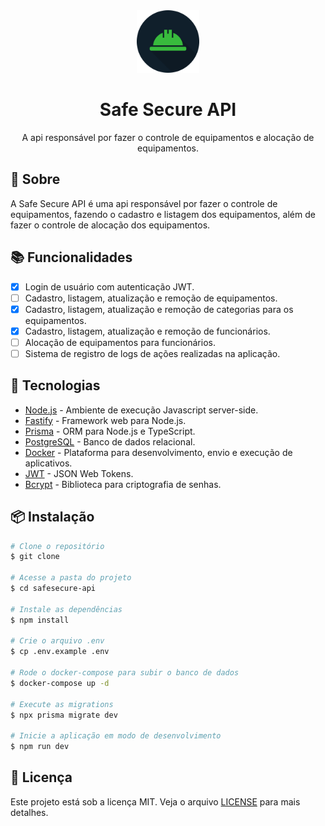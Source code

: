 <div align='center'>
    <img src='public/safe-secure-logo.svg' alt='Safe Secure Logo' width='100' />
    <h1 align='center' style={{margin: 0}}>Safe Secure API</h1>
    <p align='center' style={{margin: 0}}>A api responsável por fazer o controle de equipamentos e alocação de equipamentos.</p>
</div>

## 📖 Sobre

A Safe Secure API é uma api responsável por fazer o controle de equipamentos, fazendo o cadastro e listagem dos equipamentos, além de fazer o controle de alocação dos equipamentos.

## 📚 Funcionalidades

- [x] Login de usuário com autenticação JWT.
- [ ] Cadastro, listagem, atualização e remoção de equipamentos.
- [x] Cadastro, listagem, atualização e remoção de categorias para os equipamentos.
- [x] Cadastro, listagem, atualização e remoção de funcionários.
- [ ] Alocação de equipamentos para funcionários.
- [ ] Sistema de registro de logs de ações realizadas na aplicação.

## 🚀 Tecnologias

- [Node.js](https://nodejs.org/en/) - Ambiente de execução Javascript server-side.
- [Fastify](https://www.fastify.io/) - Framework web para Node.js.
- [Prisma](https://www.prisma.io/) - ORM para Node.js e TypeScript.
- [PostgreSQL](https://www.postgresql.org/) - Banco de dados relacional.
- [Docker](https://www.docker.com/) - Plataforma para desenvolvimento, envio e execução de aplicativos.
- [JWT](https://jwt.io/) - JSON Web Tokens.
- [Bcrypt](https://www.npmjs.com/package/bcrypt) - Biblioteca para criptografia de senhas.

## 📦 Instalação

```bash
# Clone o repositório
$ git clone

# Acesse a pasta do projeto
$ cd safesecure-api

# Instale as dependências
$ npm install

# Crie o arquivo .env
$ cp .env.example .env

# Rode o docker-compose para subir o banco de dados
$ docker-compose up -d

# Execute as migrations
$ npx prisma migrate dev

# Inicie a aplicação em modo de desenvolvimento
$ npm run dev
```

## 📝 Licença

Este projeto está sob a licença MIT. Veja o arquivo [LICENSE](LICENSE) para mais detalhes.
